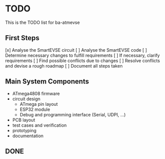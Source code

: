 # TODO

This is the TODO list for ba-atmevse

## First Steps

[x] Analyse the SmartEVSE circuit
[ ] Analyse the SmartEVSE code
[ ] Determine necessary changes to fulfill requirements
[ ] If necessary, clarify requirements
[ ] Find possible conflicts due to changes
[ ] Resolve conflicts and devise a rough roadmap
[ ] Document all steps taken

## Main System Components

- ATmega4808 firmware
- circuit design
    - ATmega pin layout
    - ESP32 module
    - Debug and programming interface (Serial, UDPI, ...)
- PCB layout
- test cases and verification
- prototyping
- documentation

## DONE

